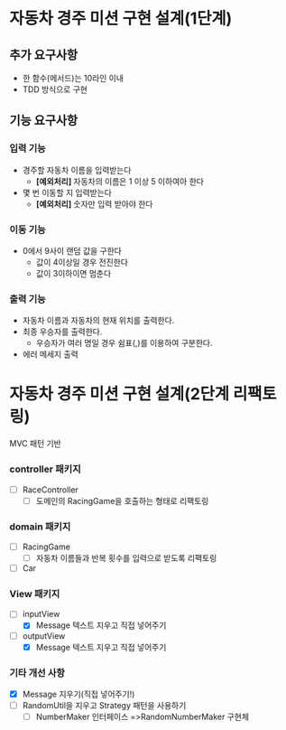 # 자동차 경주 미션 구현 설계(1단계)

## 추가 요구사항

- 한 함수(메서드)는 10라인 이내
- TDD 방식으로 구현

## 기능 요구사항

### 입력 기능

- 경주할 자동차 이름을 입력받는다
    - **[예외처리]** 자동차의 이름은 1 이상 5 이하여아 한다
- 몇 번 이동할 지 입력받는다
    - **[예외처리]** 숫자만 입력 받아야 한다

### 이동 기능

- 0에서 9사이 랜덤 값을 구한다
    - 값이 4이상일 경우 전진한다
    - 값이 3이하이면 멈춘다

### 출력 기능

- 자동차 이름과 자동차의 현재 위치를 출력한다.
- 최종 우승자를 출력한다.
    - 우승자가 여러 명일 경우 쉼표(,)를 이용하여 구분한다.
- 에러 메세지 출력

# 자동차 경주 미션 구현 설계(2단계 리팩토링)

MVC 패턴 기반

### controller 패키지

- [ ] RaceController
    - [ ] 도메인의 RacingGame을 호출하는 형태로 리팩토링

### domain 패키지

- [ ] RacingGame
    - [ ] 자동차 이름들과 반복 횟수를 입력으로 받도록 리팩토링
- [ ] Car

### View 패키지

- [ ] inputView
    - [x] Message 텍스트 지우고 직접 넣어주기
- [ ] outputView
    - [x] Message 텍스트 지우고 직접 넣어주기

### 기타 개선 사항

- [x] Message 지우기(직접 넣어주기!)
- [ ] RandomUtil을 지우고 Strategy 패턴을 사용하기
    - [ ] NumberMaker 인터페이스 =>RandomNumberMaker 구현체
